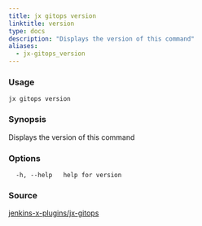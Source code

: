 ```yaml
---
title: jx gitops version
linktitle: version
type: docs
description: "Displays the version of this command"
aliases:
  - jx-gitops_version
---
```


### Usage

```
jx gitops version
```

### Synopsis

Displays the version of this command

### Options

```
  -h, --help   help for version
```

### Source

[jenkins-x-plugins/jx-gitops](https://github.com/jenkins-x-plugins/jx-gitops)

